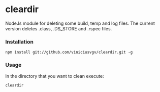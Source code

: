 # cleardir
NodeJs module for deleting some build, temp and log files. The current version deletes .class, .DS_STORE and .rspec files.

### Installation
```
npm install git://github.com/viniciusvgv/cleardir.git -g
```

### Usage
In the directory that you want to clean execute:
```
cleardir
```
